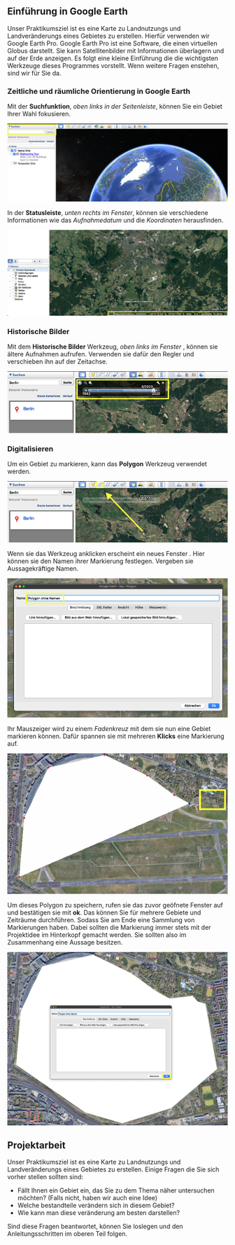 ## Einführung in Google Earth

Unser Praktikumsziel ist es eine Karte zu Landnutzungs und Landveränderungs eines Gebietes zu erstellen. Hierfür verwenden wir Google Earth Pro. Google Earth Pro ist eine Software, die einen virtuellen Globus darstellt. Sie kann Satellitenbilder mit Informationen überlagern und auf der Erde anzeigen. Es folgt eine kleine Einführung die die wichtigsten Werkzeuge dieses Programmes vorstellt. Wenn weitere Fragen enstehen, sind wir für Sie da.

### Zeitliche und räumliche Orientierung in Google Earth

Mit der **Suchfunktion**, *oben links in der Seitenleiste*, können Sie ein Gebiet Ihrer Wahl fokusieren.

![](assets/1.png)

In der **Statusleiste**, *unten rechts im Fenster*, können sie verschiedene Informationen wie das *Aufnahmedatum* und die *Koordinaten* herausfinden.

![](assets/2.png)

### Historische Bilder

Mit dem **Historische Bilder** Werkzeug, *oben links im Fenster* , können sie ältere Aufnahmen aufrufen. Verwenden sie dafür den Regler und verschieben ihn auf der Zeitachse.

![](assets/4.png)

### Digitalisieren

Um ein Gebiet zu markieren, kann das **Polygon** Werkzeug verwendet werden.

![](assets/5.png)

Wenn sie das Werkzeug anklicken erscheint ein neues Fenster . Hier können sie den Namen ihrer Markierung festlegen. Vergeben sie Aussagekräftige Namen.

![](assets/6.png)

Ihr Mauszeiger wird zu einem *Fadenkreuz* mit dem sie nun eine Gebiet markieren können. Dafür spannen sie mit mehreren **Klicks** eine Markierung auf.

![](assets/7.png)

Um dieses Polygon zu speichern, rufen sie das zuvor geöfnete Fenster auf und bestätigen sie mit **ok**. Das können Sie für mehrere Gebiete und Zeiträume durchführen. Sodass Sie am Ende eine Sammlung von Markierungen haben. Dabei sollten die Markierung immer stets mit der Projektidee im Hinterkopf gemacht werden. Sie sollten also im Zusammenhang eine Aussage besitzen.

![](assets/8.png)

## Projektarbeit

Unser Praktikumsziel ist es eine Karte zu Landnutzungs und Landveränderungs eines Gebietes zu erstellen.  Einige Fragen die Sie sich vorher stellen sollten sind:

- Fällt Ihnen ein Gebiet ein, das Sie zu dem Thema näher untersuchen möchten? (Falls nicht, haben wir auch eine Idee)
- Welche bestandteile verändern sich in diesem Gebiet?
- Wie kann man diese veränderung am besten darstellen?

Sind diese Fragen beantwortet, können Sie loslegen und den Anleitungsschritten im oberen Teil folgen.  
